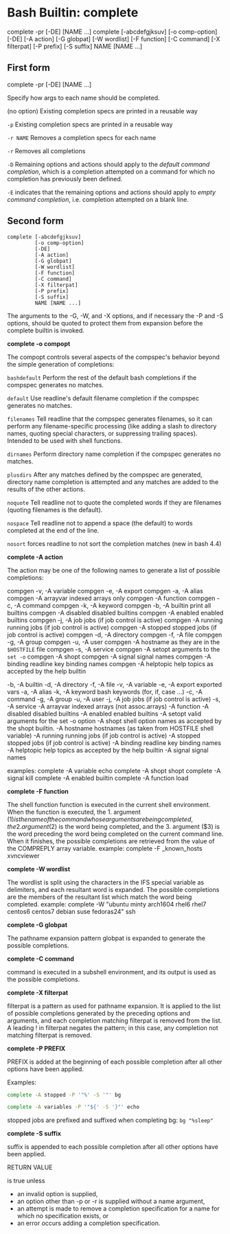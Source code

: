 # Bash Builtin: complete

complete -pr [-DE] [NAME ...]
complete [-abcdefgjksuv] 
         [-o comp-option] 
         [-DE]
         [-A action]
         [-G globpat]
         [-W wordlist]
         [-F function]
         [-C command]
         [-X filterpat] 
         [-P prefix]
         [-S suffix] 
         NAME [NAME ...]


## First form

complete -pr [-DE] [NAME ...]

Specify how args to each name should be completed.



(no option)
Existing completion specs are printed in a reusable way

`-p`
Existing completion specs are printed in a reusable way

`-r NAME`
Removes a completion specs for each name

`-r`
Removes all completions 

`-D`
Remaining options and actions should apply to the *default command completion*, which is a completion attempted on a command for which no completion has previously been defined.

`-E`
indicates that the remaining options and actions should apply to *empty command completion*, i.e. completion attempted on a blank line.


## Second form


```
complete [-abcdefgjksuv] 
         [-o comp-option] 
         [-DE]
         [-A action]
         [-G globpat]
         [-W wordlist]
         [-F function]
         [-C command]
         [-X filterpat] 
         [-P prefix]
         [-S suffix] 
         NAME [NAME ...]
```

The arguments to the -G, -W, and -X options, and if necessary the -P and -S options, should be quoted to protect them from expansion before the complete builtin is invoked.


**complete -o compopt**

The compopt controls several aspects of the compspec's behavior beyond the simple generation of completions:

`bashdefault`
  Perform the rest of the default bash completions if the compspec generates no matches.

`default`
  Use readline's default filename completion if the compspec generates no matches.

`filenames`
  Tell readline that the compspec generates filenames, so it can perform any filename-specific processing (like adding a slash to directory names, quoting special characters, or suppressing trailing spaces). Intended to be used with shell functions.

`dirnames`
  Perform directory name completion if the compspec generates no matches.

`plusdirs`
  After any matches defined by the compspec are generated, directory name completion is attempted and any matches are added to the results of the other actions.

`noquote`
  Tell readline not to quote the completed words if they are filenames 	(quoting filenames is the default).

`nospace`
  Tell readline not to append a space (the default) to words completed at the end of the line.

`nosort`
  forces readline to not sort the completion matches (new in bash 4.4)



**complete -A action**

The action may be one of the following names to generate a list of possible completions:

compgen -v, -A variable
compgen -e, -A export
compgen -a, -A alias
compgen     -A arrayvar	    indexed arrays only
compgen     -A function
compgen -c, -A command
compgen -k, -A keyword
compgen -b, -A builtin      print all builtins
compgen     -A disabled     disabled builtins
compgen     -A enabled      enabled builtins
compgen -j, -A job          jobs (if job control is active)
compgen     -A running      running jobs (if job control is active)
compgen     -A stopped      stopped jobs (if job control is active)
compgen -d, -A directory
compgen -f, -A file
compgen -g, -A group
compgen -u, -A user
compgen     -A hostname     as they are in the `$HOSTFILE` file
compgen -s, -A service
compgen     -A setopt       arguments to the `set -o`
compgen     -A shopt
compgen     -A signal       signal names
compgen     -A binding       readline key binding names
compgen     -A helptopic    help topics as accepted by the help builtin


  -b, -A builtin
  -d, -A directory
  -f, -A file
  -v, -A variable
  -e, -A export		exported vars
  -a, -A alias
  -k, -A keyword		bash keywords (for, if, case ...)
  -c, -A command
  -g, -A group
  -u, -A user
  -j, -A job   		jobs (if job control is active)
  -s, -A service
      -A arrayvar	 	indexed arrays (not assoc.arrays)
      -A function
      -A disabled		disabled builtins
      -A enabled 		enabled builtins
      -A setopt 		valid arguments for the set -o option
      -A shopt  		shell option names as accepted by the shopt builtin.
      -A hostname		hostnames (as taken from HOSTFILE shell variable)
      -A running 		running jobs (if job control is active)
      -A stopped 		stopped jobs (if job control is active)
      -A binding 		readline key binding names
      -A helptopic	help topics as accepted by the help builtin
      -A signal 		signal names


examples:
  complete -A variable echo
  complete -A shopt shopt
  complete -A signal kill
  complete -A enabled builtin
  complete -A function load



**complete -F function**

The shell function function is executed in the current shell environment. 
When the function is executed, 
     the 1. argument ($1) is the name of the command whose arguments are being completed, 
     the 2. argument ($2) is the word being completed, and 
     the 3. argument ($3) is the word preceding the word being completed on the current command line. 
When it finishes, the possible completions are retrieved from the value of the COMPREPLY array variable.
example: complete -F _known_hosts xvncviewer


**complete -W wordlist**

The wordlist is split using the characters in the IFS special variable as delimiters, and each resultant word is expanded. 
The possible completions are the members of the resultant list which match the word being completed.
example: complete -W "ubuntu minty arch1604 rhel6 rhel7 centos6 centos7 debian suse fedoras24" ssh


**complete -G globpat**

The pathname expansion pattern globpat is expanded to generate the possible completions.


**complete -C command**

command is executed in a subshell environment, and its output is used as the possible completions.


**complete -X filterpat**

filterpat is a pattern as used for pathname expansion. 
It is applied to the list of possible completions generated by the preceding 
options and arguments, and each completion matching filterpat is removed from the list. 
A leading ! in filterpat negates the pattern; in this case, any completion not matching filterpat is removed.


**complete -P PREFIX**

PREFIX is added at the beginning of each possible completion after all other options have been applied.

Examples:

```bash
complete -A stopped -P '"%' -S '"' bg

complete -A variables -P '"${' -S '}"' echo
```

stopped jobs are prefixed and suffixed when completing bg: `bg "%sleep"`


**complete -S suffix**

suffix is appended to each possible completion after all other options have been applied.





RETURN VALUE

is true unless 
- an invalid option is supplied, 
- an option other than -p or -r is supplied without a name argument, 
- an attempt is made to remove a completion specification for a name for which no specification exists, or 
- an error occurs adding a completion specification.
